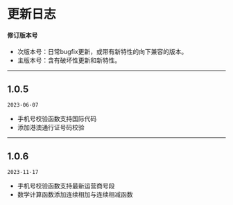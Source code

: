 # 更新日志
#### 修订版本号
- 次版本号：日常bugfix更新，或带有新特性的向下兼容的版本。
- 主版本号：含有破坏性更新和新特性。

---
## 1.0.5

`2023-06-07`

- 手机号校验函数支持国际代码
- 添加港澳通行证号码校验

---
## 1.0.6

`2023-11-17`

- 手机号校验函数支持最新运营商号段
- 数学计算函数添加连续相加与连续相减函数
